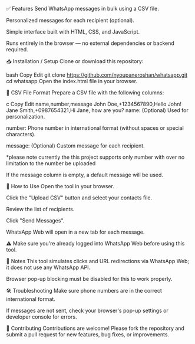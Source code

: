 ✅ Features
Send WhatsApp messages in bulk using a CSV file.

Personalized messages for each recipient (optional).

Simple interface built with HTML, CSS, and JavaScript.

Runs entirely in the browser — no external dependencies or backend required.

📥 Installation / Setup
Clone or download this repository:

bash
Copy
Edit
git clone https://github.com/nyoupaneroshan/whatsapp.git
cd whatsapp
Open the index.html file in your browser.

📁 CSV File Format
Prepare a CSV file with the following columns:

c
Copy
Edit
name,number,message
John Doe,+1234567890,Hello John!
Jane Smith,+0987654321,Hi Jane, how are you?
name: (Optional) Used for personalization.

number: Phone number in international format (without spaces or special characters).

message: (Optional) Custom message for each recipient.

*please note currently the this project supports only number with over no limitation to the number be uploaded

If the message column is empty, a default message will be used.

🚀 How to Use
Open the tool in your browser.

Click the "Upload CSV" button and select your contacts file.

Review the list of recipients.

Click "Send Messages".

WhatsApp Web will open in a new tab for each message.

⚠️ Make sure you're already logged into WhatsApp Web before using this tool.

📝 Notes
This tool simulates clicks and URL redirections via WhatsApp Web; it does not use any WhatsApp API.

Browser pop-up blocking must be disabled for this to work properly.

🛠️ Troubleshooting
Make sure phone numbers are in the correct international format.

If messages are not sent, check your browser's pop-up settings or developer console for errors.

🤝 Contributing
Contributions are welcome!
Please fork the repository and submit a pull request for new features, bug fixes, or improvements.